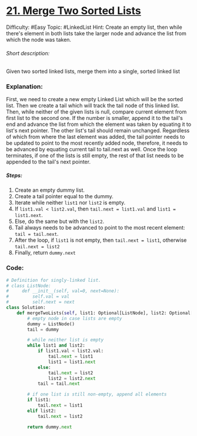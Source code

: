 # [21. Merge Two Sorted Lists](https://leetcode.com/problems/merge-two-sorted-lists/)

Difficulty:  #Easy 
Topic: #LinkedList
Hint: Create an empty list, then while there's element in both lists take the larger node and advance the list from which the node was taken.

###### Short description:
Given two sorted linked lists, merge them into a single, sorted linked list

### Explanation:

First, we need to create a new empty Linked List which will be the sorted list. Then we create a tail which will track the tail node of this linked list. Then, while neither of the given lists is null, compare current element from first list to the second one. If the number is smaller, append it to the tail's end and advance the list from which the element was taken by equating it to list's next pointer. The other list's tail should remain unchanged. Regardless of which from where the last element was added, the tail pointer needs to be updated to point to the most recently added node, therefore, it needs to be advanced by equating current tail to tail.next as well. Once the loop terminates, if one of the lists is still empty, the rest of that list needs to be appended to the tail's next pointer.

##### Steps:

1. Create an empty dummy list.
2. Create a tail pointer equal to the dummy.
3. Iterate while neither `list1` nor `list2` is empty.
4. If `list1.val < list2.val`, then `tail.next = list1.val` and `list1 = list1.next`.
5. Else, do the same but with the `list2`.
6. Tail always needs to be advanced to point to the most recent element: `tail = tail.next`.
7. After the loop, if `list1` is not empty, then `tail.next = list1`, otherwise `tail.next = list2`
8. Finally, return `dummy.next`


### Code:

```python
# Definition for singly-linked list.
# class ListNode:
#     def __init__(self, val=0, next=None):
#         self.val = val
#         self.next = next
class Solution:
    def mergeTwoLists(self, list1: Optional[ListNode], list2: Optional[ListNode]) -> Optional[ListNode]:
        # empty node in case lists are empty
        dummy = ListNode()
        tail = dummy

        # while neither list is empty
        while list1 and list2:
            if list1.val < list2.val:
                tail.next = list1
                list1 = list1.next
            else:
                tail.next = list2
                list2 = list2.next
            tail = tail.next

        # if one list is still non-empty, append all elements
        if list1:
            tail.next = list1
        elif list2:
            tail.next = list2

        return dummy.next
```
